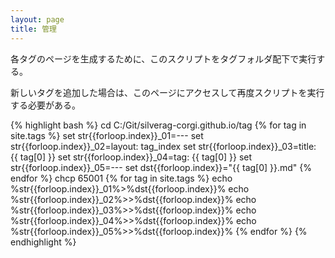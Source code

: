 ```yaml
---
layout: page
title: 管理
---
```


各タグのページを生成するために、このスクリプトをタグフォルダ配下で実行する。

新しいタグを追加した場合は、このページにアクセスして再度スクリプトを実行する必要がある。

{% highlight bash %}
cd C:/Git/silverag-corgi.github.io/tag
{% for tag in site.tags %}
set str{{forloop.index}}_01=---
set str{{forloop.index}}_02=layout: tag_index
set str{{forloop.index}}_03=title: {{ tag[0] }}
set str{{forloop.index}}_04=tag: {{ tag[0] }}
set str{{forloop.index}}_05=---
set dst{{forloop.index}}="{{ tag[0] }}.md"
{% endfor %}
chcp 65001
{% for tag in site.tags %}
echo %str{{forloop.index}}_01%>%dst{{forloop.index}}%
echo %str{{forloop.index}}_02%>>%dst{{forloop.index}}%
echo %str{{forloop.index}}_03%>>%dst{{forloop.index}}%
echo %str{{forloop.index}}_04%>>%dst{{forloop.index}}%
echo %str{{forloop.index}}_05%>>%dst{{forloop.index}}%
{% endfor %}
{% endhighlight %}
